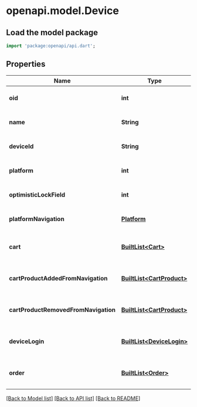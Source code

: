 # openapi.model.Device

## Load the model package
```dart
import 'package:openapi/api.dart';
```

## Properties
Name | Type | Description | Notes
------------ | ------------- | ------------- | -------------
**oid** | **int** |  | [optional] [default to null]
**name** | **String** |  | [optional] [default to null]
**deviceId** | **String** |  | [optional] [default to null]
**platform** | **int** |  | [optional] [default to null]
**optimisticLockField** | **int** |  | [optional] [default to null]
**platformNavigation** | [**Platform**](Platform.md) |  | [optional] [default to null]
**cart** | [**BuiltList&lt;Cart&gt;**](Cart.md) |  | [optional] [default to const []]
**cartProductAddedFromNavigation** | [**BuiltList&lt;CartProduct&gt;**](CartProduct.md) |  | [optional] [default to const []]
**cartProductRemovedFromNavigation** | [**BuiltList&lt;CartProduct&gt;**](CartProduct.md) |  | [optional] [default to const []]
**deviceLogin** | [**BuiltList&lt;DeviceLogin&gt;**](DeviceLogin.md) |  | [optional] [default to const []]
**order** | [**BuiltList&lt;Order&gt;**](Order.md) |  | [optional] [default to const []]

[[Back to Model list]](../README.md#documentation-for-models) [[Back to API list]](../README.md#documentation-for-api-endpoints) [[Back to README]](../README.md)



